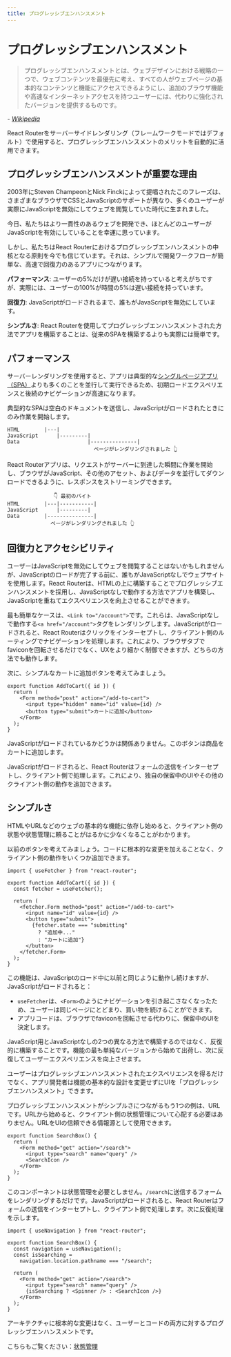 ```yaml
---
title: プログレッシブエンハンスメント
---
```


# プログレッシブエンハンスメント

> プログレッシブエンハンスメントとは、ウェブデザインにおける戦略の一つで、ウェブコンテンツを最優先に考え、すべての人がウェブページの基本的なコンテンツと機能にアクセスできるようにし、追加のブラウザ機能や高速なインターネットアクセスを持つユーザーには、代わりに強化されたバージョンを提供するものです。

<cite>- [Wikipedia][wikipedia]</cite>

React Routerをサーバーサイドレンダリング（フレームワークモードではデフォルト）で使用すると、プログレッシブエンハンスメントのメリットを自動的に活用できます。

## プログレッシブエンハンスメントが重要な理由

2003年にSteven ChampeonとNick Finckによって提唱されたこのフレーズは、さまざまなブラウザでCSSとJavaScriptのサポートが異なり、多くのユーザーが実際にJavaScriptを無効にしてウェブを閲覧していた時代に生まれました。

今日、私たちはより一貫性のあるウェブを開発でき、ほとんどのユーザーがJavaScriptを有効にしていることを幸運に思っています。

しかし、私たちはReact Routerにおけるプログレッシブエンハンスメントの中核となる原則を今でも信じています。それは、シンプルで開発ワークフローが簡単な、高速で回復力のあるアプリにつながります。

**パフォーマンス**: ユーザーの5%だけが遅い接続を持っていると考えがちですが、実際には、ユーザーの100%が時間の5%は遅い接続を持っています。

**回復力**: JavaScriptがロードされるまで、誰もがJavaScriptを無効にしています。

**シンプルさ**: React Routerを使用してプログレッシブエンハンスメントされた方法でアプリを構築することは、従来のSPAを構築するよりも実際には簡単です。

## パフォーマンス

サーバーレンダリングを使用すると、アプリは典型的な[シングルページアプリ（SPA）][spa]よりも多くのことを並行して実行できるため、初期ロードエクスペリエンスと後続のナビゲーションが高速になります。

典型的なSPAは空白のドキュメントを送信し、JavaScriptがロードされたときにのみ作業を開始します。

```
HTML        |---|
JavaScript      |---------|
Data                      |---------------|
                            ページがレンダリングされました 👆
```

React Routerアプリは、リクエストがサーバーに到達した瞬間に作業を開始し、ブラウザがJavaScript、その他のアセット、およびデータを並行してダウンロードできるように、レスポンスをストリーミングできます。

```
               👇 最初のバイト
HTML        |---|-----------|
JavaScript      |---------|
Data        |---------------|
              ページがレンダリングされました 👆
```

## 回復力とアクセシビリティ

ユーザーはJavaScriptを無効にしてウェブを閲覧することはないかもしれませんが、JavaScriptのロードが完了する前に、誰もがJavaScriptなしでウェブサイトを使用します。React Routerは、HTMLの上に構築することでプログレッシブエンハンスメントを採用し、JavaScriptなしで動作する方法でアプリを構築し、JavaScriptを重ねてエクスペリエンスを向上させることができます。

最も簡単なケースは、`<Link to="/account">`です。これらは、JavaScriptなしで動作する`<a href="/account">`タグをレンダリングします。JavaScriptがロードされると、React Routerはクリックをインターセプトし、クライアント側のルーティングでナビゲーションを処理します。これにより、ブラウザタブでfaviconを回転させるだけでなく、UXをより細かく制御できますが、どちらの方法でも動作します。

次に、シンプルなカートに追加ボタンを考えてみましょう。

```tsx
export function AddToCart({ id }) {
  return (
    <Form method="post" action="/add-to-cart">
      <input type="hidden" name="id" value={id} />
      <button type="submit">カートに追加</button>
    </Form>
  );
}
```

JavaScriptがロードされているかどうかは関係ありません。このボタンは商品をカートに追加します。

JavaScriptがロードされると、React Routerはフォームの送信をインターセプトし、クライアント側で処理します。これにより、独自の保留中のUIやその他のクライアント側の動作を追加できます。

## シンプルさ

HTMLやURLなどのウェブの基本的な機能に依存し始めると、クライアント側の状態や状態管理に頼ることがはるかに少なくなることがわかります。

以前のボタンを考えてみましょう。コードに根本的な変更を加えることなく、クライアント側の動作をいくつか追加できます。

```tsx lines=[1,4,7,10-12,14]
import { useFetcher } from "react-router";

export function AddToCart({ id }) {
  const fetcher = useFetcher();

  return (
    <fetcher.Form method="post" action="/add-to-cart">
      <input name="id" value={id} />
      <button type="submit">
        {fetcher.state === "submitting"
          ? "追加中..."
          : "カートに追加"}
      </button>
    </fetcher.Form>
  );
}
```

この機能は、JavaScriptのロード中に以前と同じように動作し続けますが、JavaScriptがロードされると：

- `useFetcher`は、`<Form>`のようにナビゲーションを引き起こさなくなったため、ユーザーは同じページにとどまり、買い物を続けることができます。
- アプリコードは、ブラウザでfaviconを回転させる代わりに、保留中のUIを決定します。

JavaScript用とJavaScriptなしの2つの異なる方法で構築するのではなく、反復的に構築することです。機能の最も単純なバージョンから始めて出荷し、次に反復してユーザーエクスペリエンスを向上させます。

ユーザーはプログレッシブエンハンスメントされたエクスペリエンスを得るだけでなく、アプリ開発者は機能の基本的な設計を変更せずにUIを「プログレッシブエンハンスメント」できます。

プログレッシブエンハンスメントがシンプルさにつながるもう1つの例は、URLです。URLから始めると、クライアント側の状態管理について心配する必要はありません。URLをUIの信頼できる情報源として使用できます。

```tsx
export function SearchBox() {
  return (
    <Form method="get" action="/search">
      <input type="search" name="query" />
      <SearchIcon />
    </Form>
  );
}
```

このコンポーネントは状態管理を必要としません。`/search`に送信するフォームをレンダリングするだけです。JavaScriptがロードされると、React Routerはフォームの送信をインターセプトし、クライアント側で処理します。次に反復処理を示します。

```tsx lines=[1,4-6,11]
import { useNavigation } from "react-router";

export function SearchBox() {
  const navigation = useNavigation();
  const isSearching =
    navigation.location.pathname === "/search";

  return (
    <Form method="get" action="/search">
      <input type="search" name="query" />
      {isSearching ? <Spinner /> : <SearchIcon />}
    </Form>
  );
}
```

アーキテクチャに根本的な変更はなく、ユーザーとコードの両方に対するプログレッシブエンハンスメントです。

こちらもご覧ください：[状態管理][state_management]

[wikipedia]: https://en.wikipedia.org/wiki/Progressive_enhancement
[spa]: ../how-to/spa
[state_management]: ./state-management

